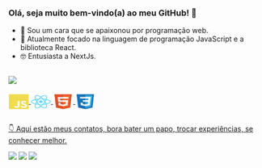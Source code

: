### Olá, seja muito bem-vindo(a) ao meu GitHub! 👋
- 🤞 Sou um cara que se apaixonou por programação web.
- 🧠 Atualmente focado na linguagem de programação JavaScript e a biblioteca React.
- 🤓 Entusiasta a NextJs.

##

 <div>
  <a href="https://github.com/wellingtonrodriguesbr">
  <img height="180em" src="https://github-readme-stats.vercel.app/api?username=wellingtonrodriguesbr&show_icons=true&theme=white&include_all_commits=true&count_private=true"/>
</div>
  
 <div style="display: inline_block"><br>
  <img align="center" alt="Ton-Js" height="30" width="40" src="https://raw.githubusercontent.com/devicons/devicon/master/icons/javascript/javascript-plain.svg">
  <img align="center" alt="Ton-React" height="30" width="40" src="https://raw.githubusercontent.com/devicons/devicon/master/icons/react/react-original.svg">
  <img align="center" alt="Ton-HTML" height="30" width="40" src="https://raw.githubusercontent.com/devicons/devicon/master/icons/html5/html5-original.svg">
  <img align="center" alt="Ton-CSS" height="30" width="40" src="https://raw.githubusercontent.com/devicons/devicon/master/icons/css3/css3-original.svg">
</div>
  
##
 
👇 Aqui estão meus contatos, bora bater um papo, trocar experiências, se conhecer melhor.
 
<div> 
  <a href="https://instagram.com/tonrdrigues" target="_blank"><img src="https://img.shields.io/badge/-Instagram-%23E4405F?style=for-the-badge&logo=instagram&logoColor=white" target="_blank"></a>
  <a href = "mailto:wellington.frontend@gmail.com"><img src="https://img.shields.io/badge/-Gmail-%23333?style=for-the-badge&logo=gmail&logoColor=white" target="_blank"></a>
  <a href="https://www.linkedin.com/in/tonrodrigues/" target="_blank"><img src="https://img.shields.io/badge/-LinkedIn-%230077B5?style=for-the-badge&logo=linkedin&logoColor=white" target="_blank"></a> 
</div>
